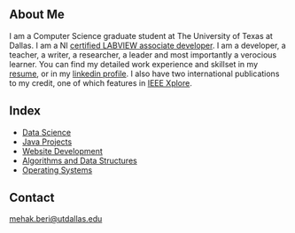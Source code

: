 ## About Me
I am a Computer Science graduate student at The University of Texas at Dallas. I am a NI [certified LABVIEW associate developer](https://www.youracclaim.com/badges/c6a933f3-0cd1-47f9-9b13-39095aa577af). I am a developer, a teacher, a writer, a researcher, a leader and most importantly a verocious learner. 
You can find my detailed work experience and skillset in my [resume](MehakBeri_Resume.pdf), or in my [linkedin profile](https://www.linkedin.com/in/mehakberi/). I also have two international publications to my credit, one of which features in [IEEE Xplore](http://ieeexplore.ieee.org/document/7238520/?reload=true). 

## Index

- [Data Science](https://github.com/MehakBeri/Data-Science)
- [Java Projects](JavaProjects.md)
- [Website Development](webdev.md)
- [Algorithms and Data Structures](algo.md)
- [Operating Systems](os.md)

## Contact

mehak.beri@utdallas.edu
